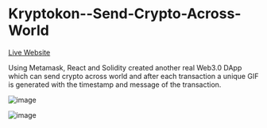 # Kryptokon--Send-Crypto-Across-World
[Live Website](https://kryptokon.vercel.app/)

Using Metamask, React and Solidity created another real Web3.0 DApp which can send crypto across world and after each transaction a unique GIF is generated with the timestamp and message of the transaction.

![image](https://user-images.githubusercontent.com/91112838/205556006-d9d95118-2269-4c95-851d-0bafe26f9d37.png)

![image](https://user-images.githubusercontent.com/91112838/205557537-daaafb49-3cfa-4d0f-8859-fb4b6f487998.png)
